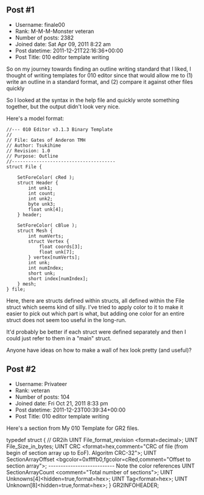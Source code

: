 ## Post #1
- Username: finale00
- Rank: M-M-M-Monster veteran
- Number of posts: 2382
- Joined date: Sat Apr 09, 2011 8:22 am
- Post datetime: 2011-12-21T22:16:36+00:00
- Post Title: 010 editor template writing

So on my journey towards finding an outline writing standard that I liked, I thought of writing templates for 010 editor since that would allow me to (1) write an outline in a standard format, and (2) compare it against other files quickly

So I looked at the syntax in the help file and quickly wrote something together, but the output didn't look very nice.

Here's a model format:

```
//--- 010 Editor v3.1.3 Binary Template
//
// File: Gates of Anderon TMH
// Author: Tsukihime
// Revision: 1.0
// Purpose: Outline
//--------------------------------------
struct File {
    
    SetForeColor( cRed );
    struct Header {
        int unk1;
        int count;
        int unk2;
        byte unk3;
        float unk[4];
    } header;

    SetForeColor( cBlue );
    struct Mesh {
        int numVerts;
        struct Vertex {
            float coords[3];
            float unk[7];
        } vertex[numVerts];
        int unk;
        int numIndex;
        short unk;
        short index[numIndex];
    } mesh;
} file;

```


Here, there are structs defined within structs, all defined within the File struct which seems kind of silly. I've tried to apply color to it to make it easier to pick out which part is what, but adding one color for an entire struct does not seem too useful in the long-run.

It'd probably be better if each struct were defined separately and then I could just refer to them in a "main" struct.

Anyone have ideas on how to make a wall of hex look pretty (and useful)?
## Post #2
- Username: Privateer
- Rank: veteran
- Number of posts: 104
- Joined date: Fri Oct 21, 2011 8:33 pm
- Post datetime: 2011-12-23T00:39:34+00:00
- Post Title: 010 editor template writing

Here's a section from My 010 Template for GR2 files.

typedef struct {    // GR2ih
    UINT  File_format_revision <format=decimal>;
    UINT  File_Size_in_bytes;
    UINT  CRC <format=hex,comment="CRC of file (from begin of section array up to EoF). Algoritm CRC-32">;
    UINT  SectionArrayOffset <bgcolor=0xffffb0,fgcolor=cRed,comment="Offset to section array">;   --------------------------- Note the color references
    UINT  SectionArrayCount <comment="Total number of sections">;
    UINT  Unknowns[4]<hidden=true,format=hex>;
    UINT  Tag<format=hex>;
    UINT  Unknown[8]<hidden=true,format=hex>;
} GR2INFOHEADER;
